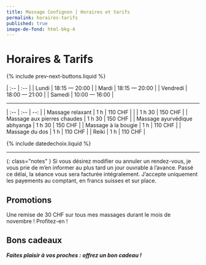 ```yaml
---
title: Massage Confignon | Horaires et tarifs
permalink: horaires-tarifs
published: true
image-de-fond: html-bkg-4
---
```


# Horaires & Tarifs

{% include prev-next-buttons.liquid %}

| :--      | :--           |
| Lundi    | 18:15 — 20:00 |
| Mardi    | 18:15 — 20:00 |
| Vendredi | 18:00 — 21:00 |
| Samedi   | 10:00 — 16:00 |

---

| :--                          | :--    | --:     |
| Massage relaxant             | 1 h    | 110 CHF |
|                              | 1 h 30 | 150 CHF |
| Massage aux pierres chaudes  | 1 h 30 | 150 CHF |
| Massage ayurvédique abhyanga | 1 h 30 | 150 CHF |
| Massage à la bougie          | 1 h    | 110 CHF |
| Massage du dos               | 1 h    | 110 CHF |
| Reiki                        | 1 h    | 110 CHF |


{% include datedechoix.liquid %}

---

{: class="notes" }
Si vous désirez modifier ou annuler un rendez-vous, je vous prie de m’en informer au plus tard un jour ouvrable à l’avance. Passé ce délai, la séance vous sera facturée intégralement. J’accepte uniquement les payements au comptant, en francs suisses et sur place.

## Promotions

Une remise de 30 CHF sur tous mes massages durant le mois de novembre !
Profitez-en !

## Bons cadeaux

***<i class="fa fa-gift" aria-hidden="true"></i> Faites plaisir à vos proches :***
***offrez un bon cadeau !***
